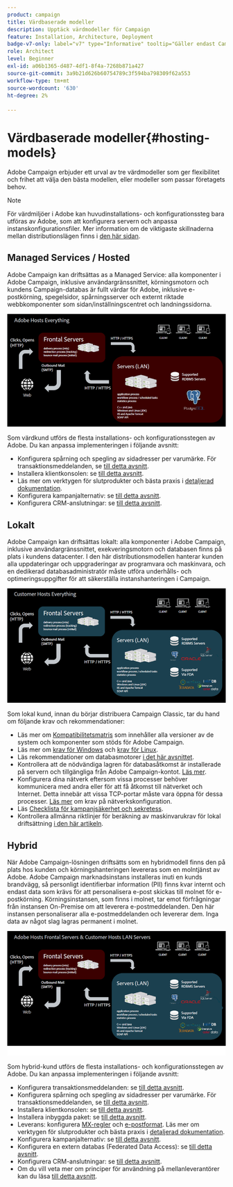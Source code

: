 ```yaml
---
product: campaign
title: Värdbaserade modeller
description: Upptäck värdmodeller för Campaign
feature: Installation, Architecture, Deployment
badge-v7-only: label="v7" type="Informative" tooltip="Gäller endast Campaign Classic v7"
role: Architect
level: Beginner
exl-id: a06b1365-d487-4df1-8f4a-7268b871a427
source-git-commit: 3a9b21d626b60754789c3f594ba798309f62a553
workflow-type: tm+mt
source-wordcount: '630'
ht-degree: 2%

---
```


# Värdbaserade modeller{#hosting-models}



Adobe Campaign erbjuder ett urval av tre värdmodeller som ger flexibilitet och frihet att välja den bästa modellen, eller modeller som passar företagets behov.

>[!NOTE]
>
>För värdmiljöer i Adobe kan huvudinstallations- och konfigurationssteg bara utföras av Adobe, som att konfigurera servern och anpassa instanskonfigurationsfiler. Mer information om de viktigaste skillnaderna mellan distributionslägen finns i [den här sidan](../../installation/using/capability-matrix.md).

## Managed Services / Hosted

Adobe Campaign kan driftsättas as a Managed Service: alla komponenter i Adobe Campaign, inklusive användargränssnittet, körningsmotorn och kundens Campaign-databas är fullt värdar för Adobe, inklusive e-postkörning, spegelsidor, spårningsserver och externt riktade webbkomponenter som sidan/inställningscentret och landningssidorna.

![](assets/deployment_hosted.png)

Som värdkund utförs de flesta installations- och konfigurationsstegen av Adobe. Du kan anpassa implementeringen i följande avsnitt:

* Konfigurera spårning och spegling av sidadresser per varumärke. För transaktionsmeddelanden, se [till detta avsnitt](../../message-center/using/additional-configurations.md#configuring-multibranding).
* Installera klientkonsolen: se [till detta avsnitt](../../installation/using/installing-the-client-console.md).
* Läs mer om verktygen för slutprodukter och bästa praxis i [detaljerad dokumentation](../../delivery/using/about-deliverability.md).
* Konfigurera kampanjalternativ: se [till detta avsnitt](../../installation/using/configuring-campaign-options.md).
* Konfigurera CRM-anslutningar: se [till detta avsnitt](../../platform/using/crm-connectors.md).

## Lokalt

Adobe Campaign kan driftsättas lokalt: alla komponenter i Adobe Campaign, inklusive användargränssnittet, exekveringsmotorn och databasen finns på plats i kundens datacenter. I den här distributionsmodellen hanterar kunden alla uppdateringar och uppgraderingar av programvara och maskinvara, och en dedikerad databasadministratör måste utföra underhålls- och optimeringsuppgifter för att säkerställa instanshanteringen i Campaign.

![](assets/deployment_onpremise.png)

Som lokal kund, innan du börjar distribuera Campaign Classic, tar du hand om följande krav och rekommendationer:

* Läs mer om [Kompatibilitetsmatris](../../rn/using/compatibility-matrix.md) som innehåller alla versioner av de system och komponenter som stöds för Adobe Campaign.
* Läs mer om [krav för Windows](../../installation/using/prerequisites-of-campaign-installation-in-windows.md) och [krav för Linux](../../installation/using/prerequisites-of-campaign-installation-in-linux.md).
* Läs rekommendationer om databasmotorer [i det här avsnittet](../../installation/using/database.md).
* Kontrollera att de nödvändiga lagren för databasåtkomst är installerade på servern och tillgängliga från Adobe Campaign-kontot. [Läs mer](../../installation/using/application-server.md).
* Konfigurera dina nätverk eftersom vissa processer behöver kommunicera med andra eller för att få åtkomst till nätverket och Internet. Detta innebär att vissa TCP-portar måste vara öppna för dessa processer. [Läs mer](../../installation/using/network-configuration.md) om krav på nätverkskonfiguration.
* Läs [Checklista för kampanjsäkerhet och sekretess](https://experienceleague.adobe.com/docs/campaign-classic/using/installing-campaign-classic/security-privacy/get-started-security-privacy.html?lang=sv).
* Kontrollera allmänna riktlinjer för beräkning av maskinvarukrav för lokal driftsättning [i den här artikeln](https://helpx.adobe.com/se/campaign/kb/hardware-sizing-guide.html).

## Hybrid

När Adobe Campaign-lösningen driftsätts som en hybridmodell finns den på plats hos kunden och körningshanteringen levereras som en molntjänst av Adobe. Adobe Campaign marknadsinstans installeras inuti en kunds brandvägg, så personligt identifierbar information (PII) finns kvar internt och endast data som krävs för att personalisera e-post skickas till molnet för e-postkörning. Körningsinstansen, som finns i molnet, tar emot förfrågningar från instansen On-Premise om att leverera e-postmeddelanden. Den här instansen personaliserar alla e-postmeddelanden och levererar dem. Inga data av något slag lagras permanent i molnet.

![](assets/deployment_hybrid.png)

Som hybrid-kund utförs de flesta installations- och konfigurationsstegen av Adobe. Du kan anpassa implementeringen i följande avsnitt:

* Konfigurera transaktionsmeddelanden: se [till detta avsnitt](../../message-center/using/transactional-messaging-architecture.md).
* Konfigurera spårning och spegling av sidadresser per varumärke. För transaktionsmeddelanden, se [till detta avsnitt](../../message-center/using/additional-configurations.md#configuring-multibranding).
* Installera klientkonsolen: se [till detta avsnitt](../../installation/using/installing-the-client-console.md).
* Installera inbyggda paket: se [till detta avsnitt](../../installation/using/installing-campaign-standard-packages.md).
* Leverans: konfigurera [MX-regler](../../installation/using/email-deliverability.md#mx-configuration) och [e-postformat](../../installation/using/email-deliverability.md#managing-email-formats). Läs mer om verktygen för slutprodukter och bästa praxis i [detaljerad dokumentation](../../delivery/using/about-deliverability.md).
* Konfigurera kampanjalternativ: se [till detta avsnitt](../../installation/using/configuring-campaign-options.md).
* Konfigurera en extern databas (Federated Data Access): se [till detta avsnitt](../../installation/using/about-fda.md).
* Konfigurera CRM-anslutningar: se [till detta avsnitt](../../platform/using/crm-connectors.md).
* Om du vill veta mer om principer för användning på mellanleverantörer kan du läsa [till detta avsnitt](../../installation/using/mid-sourcing-deployment.md).
